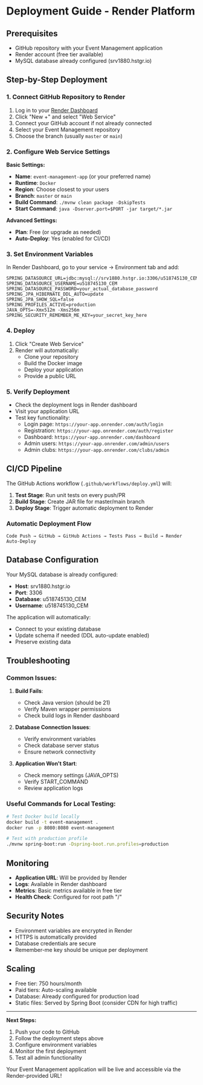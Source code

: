 # Deployment Guide - Render Platform

## Prerequisites
- GitHub repository with your Event Management application
- Render account (free tier available)
- MySQL database already configured (srv1880.hstgr.io)

## Step-by-Step Deployment

### 1. Connect GitHub Repository to Render

1. Log in to your [Render Dashboard](https://dashboard.render.com/)
2. Click "New +" and select "Web Service"
3. Connect your GitHub account if not already connected
4. Select your Event Management repository
5. Choose the branch (usually `master` or `main`)

### 2. Configure Web Service Settings

**Basic Settings:**
- **Name**: `event-management-app` (or your preferred name)
- **Runtime**: `Docker`
- **Region**: Choose closest to your users
- **Branch**: `master` or `main`
- **Build Command**: `./mvnw clean package -DskipTests`
- **Start Command**: `java -Dserver.port=$PORT -jar target/*.jar`

**Advanced Settings:**
- **Plan**: Free (or upgrade as needed)
- **Auto-Deploy**: Yes (enabled for CI/CD)

### 3. Set Environment Variables

In Render Dashboard, go to your service → Environment tab and add:

```
SPRING_DATASOURCE_URL=jdbc:mysql://srv1880.hstgr.io:3306/u518745130_CEM
SPRING_DATASOURCE_USERNAME=u518745130_CEM
SPRING_DATASOURCE_PASSWORD=your_actual_database_password
SPRING_JPA_HIBERNATE_DDL_AUTO=update
SPRING_JPA_SHOW_SQL=false
SPRING_PROFILES_ACTIVE=production
JAVA_OPTS=-Xmx512m -Xms256m
SPRING_SECURITY_REMEMBER_ME_KEY=your_secret_key_here
```

### 4. Deploy

1. Click "Create Web Service"
2. Render will automatically:
   - Clone your repository
   - Build the Docker image
   - Deploy your application
   - Provide a public URL

### 5. Verify Deployment

- Check the deployment logs in Render dashboard
- Visit your application URL
- Test key functionality:
  - Login page: `https://your-app.onrender.com/auth/login`
  - Registration: `https://your-app.onrender.com/auth/register`
  - Dashboard: `https://your-app.onrender.com/dashboard`
  - Admin users: `https://your-app.onrender.com/admin/users`
  - Admin clubs: `https://your-app.onrender.com/clubs/admin`

## CI/CD Pipeline

The GitHub Actions workflow (`.github/workflows/deploy.yml`) will:

1. **Test Stage**: Run unit tests on every push/PR
2. **Build Stage**: Create JAR file for master/main branch
3. **Deploy Stage**: Trigger automatic deployment to Render

### Automatic Deployment Flow

```
Code Push → GitHub → GitHub Actions → Tests Pass → Build → Render Auto-Deploy
```

## Database Configuration

Your MySQL database is already configured:
- **Host**: srv1880.hstgr.io
- **Port**: 3306
- **Database**: u518745130_CEM
- **Username**: u518745130_CEM

The application will automatically:
- Connect to your existing database
- Update schema if needed (DDL auto-update enabled)
- Preserve existing data

## Troubleshooting

### Common Issues:

1. **Build Fails**:
   - Check Java version (should be 21)
   - Verify Maven wrapper permissions
   - Check build logs in Render dashboard

2. **Database Connection Issues**:
   - Verify environment variables
   - Check database server status
   - Ensure network connectivity

3. **Application Won't Start**:
   - Check memory settings (JAVA_OPTS)
   - Verify START_COMMAND
   - Review application logs

### Useful Commands for Local Testing:

```bash
# Test Docker build locally
docker build -t event-management .
docker run -p 8080:8080 event-management

# Test with production profile
./mvnw spring-boot:run -Dspring-boot.run.profiles=production
```

## Monitoring

- **Application URL**: Will be provided by Render
- **Logs**: Available in Render dashboard
- **Metrics**: Basic metrics available in free tier
- **Health Check**: Configured for root path "/"

## Security Notes

- Environment variables are encrypted in Render
- HTTPS is automatically provided
- Database credentials are secure
- Remember-me key should be unique per deployment

## Scaling

- Free tier: 750 hours/month
- Paid tiers: Auto-scaling available
- Database: Already configured for production load
- Static files: Served by Spring Boot (consider CDN for high traffic)

---

**Next Steps:**
1. Push your code to GitHub
2. Follow the deployment steps above
3. Configure environment variables
4. Monitor the first deployment
5. Test all admin functionality

Your Event Management application will be live and accessible via the Render-provided URL!

